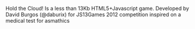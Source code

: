 Hold the Cloud!
Is a less than 13Kb HTML5+Javascript game. Developed by David Burgos (@daburix) for JS13Games 2012 competition inspired on a medical test for asmathics